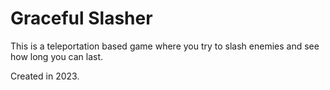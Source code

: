 # Graceful Slasher
This is a teleportation based game where you try to slash enemies and see how long you can last.

Created in 2023.